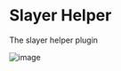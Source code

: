 # Slayer Helper
The slayer helper plugin

![image](https://github.com/user-attachments/assets/5cc5d901-1984-465b-9bb4-0e8e35a9546f)
